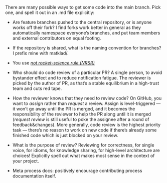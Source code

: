 There are many possible ways to get some code into the main branch. Pick one, and spell it out in an .md file explicitly:

- Are feature branches pushed to the central repository, or is anyone works off their fork? I find forks work better in general as they automatically namespace everyone’s branches, and put team members and external contributors on equal footing.

- If the repository is shared, what is the naming convention for branches? I prefix mine with matklad/.

- You use
[_not rocket-science rule (NRSR)_](<https://graydon2.dreamwidth.org/1597.html>)

- Who should do code review of a particular PR? A single person, to avoid bystander effect and to reduce notification fatigue. The reviewer is picked by the author of PR, as that’s a stable equilibrium in a high-trust team and cuts red tape.

- How the reviewer knows that they need to review code? On GitHub, you want to _assign_ rather than _request_ a review. Assign is level-triggered — it won’t go away until the PR is merged, and it becomes the responsibility of the reviewer to help the PR along until it is merged (_request review_ is still useful to poke the assignee after a round of feedback&changes). More generally, code review is the highest priority task — there’s no reason to work on new code if there’s already some finished code which is just blocked on your review.

- What is the purpose of review? Reviewing for correctness, for single voice, for idioms, for knowledge sharing, for high-level architecture are choices! Explicitly spell out what makes most sense in the context of your project.

- Meta process docs: positively encourage contributing process documentation itself.

